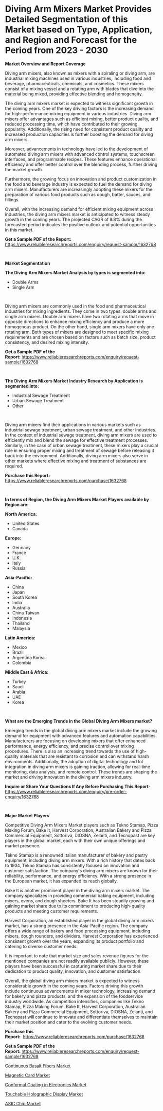 <p><h1>Diving Arm Mixers Market Provides Detailed Segmentation of this Market based on Type, Application, and Region and Forecast for the Period from 2023 - 2030</h1></p><p><strong>Market Overview and Report Coverage</strong></p>
<p><p>Diving arm mixers, also known as mixers with a spiraling or diving arm, are industrial mixing machines used in various industries, including food and beverage, pharmaceuticals, chemicals, and cosmetics. These mixers consist of a mixing vessel and a rotating arm with blades that dive into the material being mixed, providing effective blending and homogeneity.</p><p>The diving arm mixers market is expected to witness significant growth in the coming years. One of the key driving factors is the increasing demand for high-performance mixing equipment in various industries. Diving arm mixers offer advantages such as efficient mixing, better product quality, and reduced processing time, which have contributed to their growing popularity. Additionally, the rising need for consistent product quality and increased production capacities is further boosting the demand for diving arm mixers.</p><p>Moreover, advancements in technology have led to the development of automated diving arm mixers with advanced control systems, touchscreen interfaces, and programmable recipes. These features enhance operational efficiency and offer better control over the blending process, further driving the market growth.</p><p>Furthermore, the growing focus on innovation and product customization in the food and beverage industry is expected to fuel the demand for diving arm mixers. Manufacturers are increasingly adopting these mixers for the preparation of various food products such as dough, batter, sauces, and fillings.</p><p>Overall, with the increasing demand for efficient mixing equipment across industries, the diving arm mixers market is anticipated to witness steady growth in the coming years. The projected CAGR of 9.8% during the forecasted period indicates the positive outlook and potential opportunities in this market.</p></p>
<p><strong>Get a Sample PDF of the Report:</strong> <a href="https://www.reliableresearchreports.com/enquiry/request-sample/1632768">https://www.reliableresearchreports.com/enquiry/request-sample/1632768</a></p>
<p>&nbsp;</p>
<p><strong>Market Segmentation</strong></p>
<p><strong>The Diving Arm Mixers Market Analysis by types is segmented into:</strong></p>
<p><ul><li>Double Arms</li><li>Single Arm</li></ul></p>
<p>&nbsp;</p>
<p><p>Diving arm mixers are commonly used in the food and pharmaceutical industries for mixing ingredients. They come in two types: double arms and single arm mixers. Double arm mixers have two rotating arms that move in opposite directions to enhance mixing efficiency and produce a more homogenous product. On the other hand, single arm mixers have only one rotating arm. Both types of mixers are designed to meet specific mixing requirements and are chosen based on factors such as batch size, product consistency, and desired mixing intensity.</p></p>
<p><strong>Get a Sample PDF of the Report:</strong>&nbsp;<a href="https://www.reliableresearchreports.com/enquiry/request-sample/1632768">https://www.reliableresearchreports.com/enquiry/request-sample/1632768</a></p>
<p>&nbsp;</p>
<p><strong>The Diving Arm Mixers Market Industry Research by Application is segmented into:</strong></p>
<p><ul><li>Industrial Sewage Treatment</li><li>Urban Sewage Treatment</li><li>Other</li></ul></p>
<p>&nbsp;</p>
<p><p>Diving arm mixers find their applications in various markets such as industrial sewage treatment, urban sewage treatment, and other industries. In the context of industrial sewage treatment, diving arm mixers are used to efficiently mix and blend the sewage for effective treatment processes. Similarly, in the case of urban sewage treatment, these mixers play a crucial role in ensuring proper mixing and treatment of sewage before releasing it back into the environment. Additionally, diving arm mixers also serve in other markets where effective mixing and treatment of substances are required.</p></p>
<p><strong>Purchase this Report:</strong>&nbsp; <a href="https://www.reliableresearchreports.com/purchase/1632768">https://www.reliableresearchreports.com/purchase/1632768</a></p>
<p>&nbsp;</p>
<p><strong>In terms of Region, the Diving Arm Mixers Market Players available by Region are:</strong></p>
<p>
    <p> <strong> North America: </strong>
        <ul>
            <li>United States</li>
            <li>Canada</li>
        </ul>
        </p> 
    <p> <strong> Europe: </strong>
        <ul>
            <li>Germany</li>
            <li>France</li>
            <li>U.K.</li>
            <li>Italy</li>
            <li>Russia</li>
        </ul>
        </p> 
    <p> <strong> Asia-Pacific: </strong>
        <ul>
            <li>China</li>
            <li>Japan</li>
            <li>South Korea</li>
            <li>India</li>
            <li>Australia</li>
            <li>China Taiwan</li>
            <li>Indonesia</li>
            <li>Thailand</li>
            <li>Malaysia</li>
        </ul>
        </p> 
    <p> <strong> Latin America: </strong>
        <ul>
            <li>Mexico</li>
            <li>Brazil</li>
            <li>Argentina Korea</li>
            <li>Colombia</li>
        </ul>
        </p> 
    <p> <strong> Middle East & Africa: </strong>
        <ul>
            <li>Turkey</li>
            <li>Saudi</li>
            <li>Arabia</li>
            <li>UAE</li>
            <li>Korea</li>
        </ul>
    </p>
    </p>
<p>&nbsp;</p>
<p><strong>What are the Emerging Trends in the Global Diving Arm Mixers market?</strong></p>
<p><p>Emerging trends in the global diving arm mixers market include the growing demand for equipment with advanced features and automation capabilities. Manufacturers are focusing on developing mixers that offer enhanced performance, energy efficiency, and precise control over mixing procedures. There is also an increasing trend towards the use of high-quality materials that are resistant to corrosion and can withstand harsh environments. Additionally, the adoption of digital technology and IoT integration in diving arm mixers is gaining traction, allowing for real-time monitoring, data analysis, and remote control. These trends are shaping the market and driving innovation in the diving arm mixers industry.</p></p>
<p><strong>Inquire or Share Your Questions If Any Before Purchasing This Report</strong>- <a href="https://www.reliableresearchreports.com/enquiry/pre-order-enquiry/1632768">https://www.reliableresearchreports.com/enquiry/pre-order-enquiry/1632768</a></p>
<p>&nbsp;</p>
<p><strong>Major Market Players</strong></p>
<p><p>Competitive Diving Arm Mixers Market players such as Tekno Stamap, Pizza Making Forum, Bake It, Harvest Corporation, Australian Bakery and Pizza Commercial Equipment, Sottoriva, DIOSNA, Zelanti, and Tecnopast are key players in the global market, each with their own unique offerings and market presence.</p><p>Tekno Stamap is a renowned Italian manufacturer of bakery and pastry equipment, including diving arm mixers. With a rich history that dates back to 1934, Tekno Stamap has consistently focused on innovation and customer satisfaction. The company's diving arm mixers are known for their reliability, performance, and energy efficiency. With a strong presence in the European market, it has expanded its reach globally.</p><p>Bake It is another prominent player in the diving arm mixers market. The company specializes in providing commercial baking equipment, including mixers, ovens, and dough sheeters. Bake It has been steadily growing and gaining market share due to its commitment to producing high-quality products and meeting customer requirements.</p><p>Harvest Corporation, an established player in the global diving arm mixers market, has a strong presence in the Asia-Pacific region. The company offers a wide range of bakery and food processing equipment, including mixers, dough rounders, and dividers. Harvest Corporation has experienced consistent growth over the years, expanding its product portfolio and catering to diverse customer needs.</p><p>It is important to note that market size and sales revenue figures for the mentioned companies are not readily available publicly. However, these players have been successful in capturing market share due to their dedication to product quality, innovation, and customer satisfaction.</p><p>Overall, the global diving arm mixers market is expected to witness considerable growth in the coming years. Factors driving this growth include continuous advancements in mixer technology, increasing demand for bakery and pizza products, and the expansion of the foodservice industry worldwide. As competition intensifies, companies like Tekno Stamap, Pizza Making Forum, Bake It, Harvest Corporation, Australian Bakery and Pizza Commercial Equipment, Sottoriva, DIOSNA, Zelanti, and Tecnopast will continue to innovate and differentiate themselves to maintain their market position and cater to the evolving customer needs.</p></p>
<p><strong>Purchase this Report:</strong>&nbsp;&nbsp;<a href="https://www.reliableresearchreports.com/purchase/1632768">https://www.reliableresearchreports.com/purchase/1632768</a></p>
<p></p>
<p><strong>Get a Sample PDF of the Report:</strong>&nbsp;<a href="https://www.reliableresearchreports.com/enquiry/request-sample/1632768">https://www.reliableresearchreports.com/enquiry/request-sample/1632768</a></p>
<p><p><a href="https://medium.com/@jqgvpygpb56374/continuous-basalt-fibers-market-size-cagr-trends-2024-2030-f98c36c5591e">Continuous Basalt Fibers Market</a></p><p><a href="https://www.linkedin.com/pulse/magnetic-card-market-size-growth-forecast-from-2023--nlrjf/">Magnetic Card Market</a></p><p><a href="https://medium.com/@bobbyrobinson56/conformal-coating-in-electronics-market-exploring-market-share-market-trends-and-future-growth-0f2aca5e33c0">Conformal Coating in Electronics Market</a></p><p><a href="https://www.linkedin.com/pulse/touchable-holographic-display-market-size-growth-forecast-jkrjf/">Touchable Holographic Display Market</a></p><p><a href="https://www.linkedin.com/pulse/asic-chip-market-share-amp-new-trends-analysis-report-type-h66qf/">ASIC Chip Market</a></p></p>